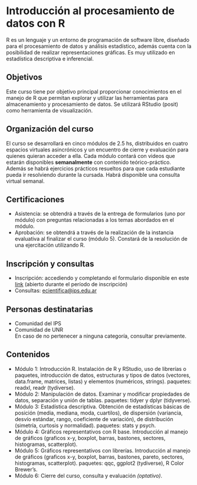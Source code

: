 # Introducción al procesamiento de datos con R
R es un lenguaje y un entorno de programación de software libre, diseñado para el procesamiento de datos y análisis estadístico, además cuenta con la posibilidad de realizar representaciones gráficas. Es muy utilizado en estadística descriptiva e inferencial.
## Objetivos
Este curso tiene por objetivo principal proporcionar conocimientos en el manejo de R que permitan explorar y utilizar las herramientas para almacenamiento y procesamiento de datos. Se utilizará RStudio (posit) como herramienta de visualización.
## Organización del curso
El curso se desarrollará en cinco módulos de 2.5 hs, distribuidos en cuatro espacios virtuales asincrónicos y un encuentro de cierre y evaluación para quienes quieran acceder a ella. Cada módulo contará con videos que estarán disponibles **semanalmente** con contenido teórico-práctico. Además se habrá ejercicios prácticos resueltos para que cada estudiante pueda ir resolviendo durante la cursada. Habrá disponible una consulta virtual semanal. 
## Certificaciones
- Asistencia: se obtendrá a través de la entrega de formularios (uno por módulo) con preguntas relacionadas a los temas abordados en el módulo.
- Aprobación: se obtendrá a través de la realización de la instancia evaluativa al finalizar el curso (módulo 5). Constará de la resolución de una ejercitación utilizando R.
## Inscripción y consultas
- Inscripción: accediendo y completando el formulario disponible en este [link](https://docs.google.com/forms/d/e/1FAIpQLSdD0akWEJtbIHHngwpWMLOcYisG8xHEEUysHYipp359C6vlDA/viewform?usp=pp_url) (abierto durante el período de inscripción)
- Consultas: ecientifica@ips.edu.ar
## Personas destinatarias
- Comunidad del IPS
- Comunidad de UNR  
En caso de no pertenecer a ninguna categoría, consultar previamente.
## Contenidos
- Módulo 1: Introducción  R. 
Instalación de R y RStudio, uso de librerías o paquetes, introducción de datos, estructuras y tipos de datos (vectores, data.frame, matrices, listas) y elementos (numéricos, strings). paquetes: readxl, readr (tydiverse).
- Módulo 2: Manipulación de datos.
Examinar y modificar propiedades de datos, separación y unión de tablas. paquetes: tidyer y dplyr (tidyverse).
- Módulo 3: Estadística descriptiva. 
Obtención de estadísticas básicas de posición (media, mediana, moda, cuartilos), de dispersión (variancia, desvío estándar, rango, coeficiente de variación), de distribución (simetría, curtosis y normalidad). paquetes: stats y psych.
- Módulo 4: Gráficos representativos con R base.
Introducción al manejo de gráficos (graficos x-y, boxplot, barras, bastones, sectores, histogramas, scatterplot).
- Módulo 5: Gráficos representativos con librerías.
Introducción al manejo de gráficos (graficos x-y, boxplot, barras, bastones, pareto, sectores, histogramas, scatterplot). paquetes: qqc, ggplot2 (tydiverse), R Color Brewer’s. 
- Módulo 6: Cierre del curso, consulta y evaluación _(optativo)_.
